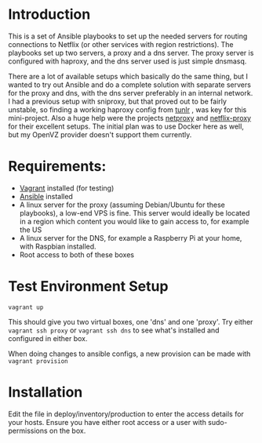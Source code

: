 # Introduction
This is a set of Ansible playbooks to set up the needed servers for routing connections to Netflix (or other services with region restrictions). The playbooks set up two servers, a proxy and a dns server. The proxy server is configured with haproxy, and the dns server used is just simple dnsmasq.

There are a lot of available setups which basically do the same thing, but I wanted to try out Ansible and do a complete solution with separate servers for the proxy and dns, with the dns server preferably in an internal network. I had a previous setup with sniproxy, but that proved out to be fairly unstable, so finding a working haproxy config from [tunlr](https://github.com/trick77/tunlr-style-dns-unblocking) , was key for this mini-project. Also a huge help were the projects [netproxy](https://github.com/skorokithakis/netproxy) and [netflix-proxy](https://github.com/ab77/netflix-proxy) for their excellent setups. The initial plan was to use Docker here as well, but my OpenVZ provider doesn't support them currently.

# Requirements:
* [Vagrant](http://www.vagrantup.com/downloads) installed (for testing)
* [Ansible](http://docs.ansible.com/ansible/intro_installation.html) installed
* A linux server for the proxy (assuming Debian/Ubuntu for these playbooks), a low-end VPS is fine. This server would ideally be located in a region which content you would like to gain access to, for example the US
* A linux server for the DNS, for example a Raspberry Pi at your home, with Raspbian installed.
* Root access to both of these boxes

# Test Environment Setup
```
vagrant up
```

This should give you two virtual boxes, one 'dns' and one 'proxy'. Try either 
```vagrant ssh proxy``` or ```vagrant ssh dns``` to see what's installed and configured in either box.

When doing changes to ansible configs, a new provision can be made with ```vagrant provision```

# Installation
Edit the file in deploy/inventory/production to enter the access details for your hosts. Ensure you have either root access or a user with sudo-permissions on the box.
